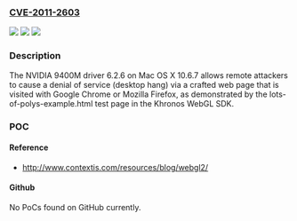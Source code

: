 ### [CVE-2011-2603](https://cve.mitre.org/cgi-bin/cvename.cgi?name=CVE-2011-2603)
![](https://img.shields.io/static/v1?label=Product&message=n%2Fa&color=blue)
![](https://img.shields.io/static/v1?label=Version&message=n%2Fa&color=blue)
![](https://img.shields.io/static/v1?label=Vulnerability&message=n%2Fa&color=brighgreen)

### Description

The NVIDIA 9400M driver 6.2.6 on Mac OS X 10.6.7 allows remote attackers to cause a denial of service (desktop hang) via a crafted web page that is visited with Google Chrome or Mozilla Firefox, as demonstrated by the lots-of-polys-example.html test page in the Khronos WebGL SDK.

### POC

#### Reference
- http://www.contextis.com/resources/blog/webgl2/

#### Github
No PoCs found on GitHub currently.

